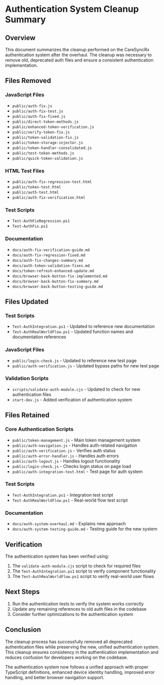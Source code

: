 # Authentication System Cleanup Summary

## Overview

This document summarizes the cleanup performed on the CareSyncRx authentication system after the overhaul. The cleanup was necessary to remove old, deprecated auth files and ensure a consistent authentication implementation.

## Files Removed

### JavaScript Files
- `public/auth-fix.js`
- `public/auth-fix-test.js`
- `public/auth-fix-fixed.js`
- `public/direct-token-methods.js`
- `public/enhanced-token-verification.js`
- `public/verify-token-fix.js`
- `public/token-validation-fix.js`
- `public/token-storage-injector.js`
- `public/token-handler-consolidated.js`
- `public/test-token-methods.js`
- `public/quick-token-validation.js`

### HTML Test Files
- `public/auth-fix-regression-test.html`
- `public/token-test.html`
- `public/auth-test.html`
- `public/auth-fix-verification.html`

### Test Scripts
- `Test-AuthFixRegression.ps1`
- `Test-AuthFix.ps1`

### Documentation
- `docs/auth-fix-verification-guide.md`
- `docs/auth-fix-regression-fixed.md`
- `docs/auth-fix-changes-summary.md`
- `docs/auth-token-validation-fixes.md`
- `docs/token-refresh-enhanced-update.md`
- `docs/browser-back-button-fix-implemented.md`
- `docs/browser-back-button-fix-summary.md`
- `docs/browser-back-button-testing-guide.md`

## Files Updated

### Test Scripts
- `Test-AuthIntegration.ps1` - Updated to reference new documentation
- `Test-AuthRealWorldFlow.ps1` - Updated function names and documentation references

### JavaScript Files
- `public/login-check.js` - Updated to reference new test page
- `public/auth-verification.js` - Updated bypass paths for new test page

### Validation Scripts
- `scripts/validate-auth-module.cjs` - Updated to check for new authentication files
- `start-dev.js` - Added verification of authentication system

## Files Retained

### Core Authentication Scripts
- `public/token-management.js` - Main token management system
- `public/auth-navigation.js` - Handles auth-related navigation
- `public/auth-verification.js` - Verifies auth status
- `public/auth-error-handler.js` - Handles auth errors
- `public/auth-logout.js` - Handles logout functionality
- `public/login-check.js` - Checks login status on page load
- `public/auth-integration-test.html` - Test page for auth system

### Test Scripts
- `Test-AuthIntegration.ps1` - Integration test script
- `Test-AuthRealWorldFlow.ps1` - Real-world flow test script

### Documentation
- `docs/auth-system-overhaul.md` - Explains new approach
- `docs/auth-system-testing-guide.md` - Testing guide for the new system

## Verification

The authentication system has been verified using:

1. The `validate-auth-module.cjs` script to check for required files
2. The `Test-AuthIntegration.ps1` script to verify component functionality
3. The `Test-AuthRealWorldFlow.ps1` script to verify real-world user flows

## Next Steps

1. Run the authentication tests to verify the system works correctly
2. Update any remaining references to old auth files in the codebase
3. Consider further optimizations to the authentication system

## Conclusion

The cleanup process has successfully removed all deprecated authentication files while preserving the new, unified authentication system. This cleanup ensures consistency in the authentication implementation and reduces confusion for developers working on the codebase.

The authentication system now follows a unified approach with proper TypeScript definitions, enhanced device identity handling, improved error handling, and better browser navigation support.
